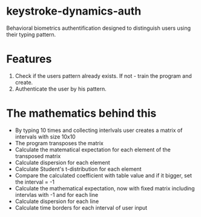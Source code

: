 # keystroke-dynamics-auth

Behavioral biometrics authentification designed to distinguish users using their typing pattern.

# Features
1. Check if the users pattern already exists. If not - train the program and create.
2. Authenticate the user by his pattern.

# The mathematics behind this

- By typing 10 times and collecting interlvals user creates a matrix of intervals with size 10x10
- The program transposes the matrix
- Calculate the matematical expectation for each element of the transposed matrix
- Calculate dispersion for each element
- Calculate Student's t-distribution for each element
- Compare the calculated coefficient with table value and if it bigger, set the interval = -1
- Calculate the mathematical expectation, now with fixed matrix including intervlas with -1 and for each line
- Calculate dispersion for each line
- Calculate time borders for each interval of user input
